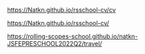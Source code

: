 https://Natkn.github.io/rsschool-cv/cv

https://Natkn.github.io/rsschool-cv/ 

https://rolling-scopes-school.github.io/natkn-JSFEPRESCHOOL2022Q2/travel/
